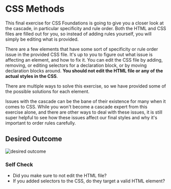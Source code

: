 # CSS Methods

This final exercise for CSS Foundations is going to give you a closer look at
the cascade, in particular specificity and rule order. Both the HTML and CSS
files are filled out for you, so instead of adding rules yourself, you will
simply be editing what is provided.

There are a few elements that have some sort of specificity or rule order issue
in the provided CSS file. It's up to you to figure out what issue is affecting
an element, and how to fix it. You can edit the CSS file by adding, removing, or
editing selectors for a declaration block, or by moving declaration blocks
around.
**You should not edit the HTML file or any of the actual styles in the CSS**.

There are multiple ways to solve this exercise, so we have provided some of the
possible solutions for each element.

Issues with the cascade can be the bane of their existence for many when it
comes to CSS. While you won't become a cascade expert from this exercise alone,
and there are other ways to deal with these issues, it is still super helpful to
see how these issues affect our final styles and why it's important to order
rules carefully.

## Desired Outcome

![desired outcome](./desired-outcome.png)

### Self Check

- Did you make sure to not edit the HTML file?
- If you added selectors to the CSS, do they target a valid HTML element?
